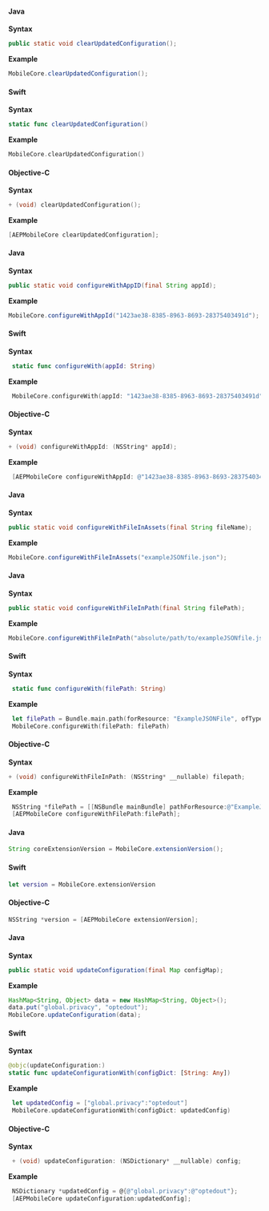 <Variant platform="android" api="clear-updated-configuration" repeat="5"/>

#### Java

**Syntax**

```java
public static void clearUpdatedConfiguration();
```

**Example**

```java
MobileCore.clearUpdatedConfiguration();
```

<Variant platform="ios-aep" api="clear-updated-configuration" repeat="10"/>

#### Swift

**Syntax**

```swift
static func clearUpdatedConfiguration()
```

**Example**

```swift
MobileCore.clearUpdatedConfiguration()
```

#### Objective-C

**Syntax**

```objectivec
+ (void) clearUpdatedConfiguration(); 
```

**Example**

```objectivec
[AEPMobileCore clearUpdatedConfiguration];
```

<Variant platform="android" api="configure-with-app-id" repeat="5"/>

#### Java

**Syntax**

```java
public static void configureWithAppID(final String appId);
```

**Example**

```java
MobileCore.configureWithAppId("1423ae38-8385-8963-8693-28375403491d");
```

<Variant platform="ios-aep" api="configure-with-app-id" repeat="10"/>

#### Swift

**Syntax**

```swift
 static func configureWith(appId: String)
```

**Example**

```swift
 MobileCore.configureWith(appId: "1423ae38-8385-8963-8693-28375403491d")
```

#### Objective-C

**Syntax**

```objectivec
+ (void) configureWithAppId: (NSString* appId);
```

**Example**

```objectivec
 [AEPMobileCore configureWithAppId: @"1423ae38-8385-8963-8693-28375403491d"];
```

<Variant platform="android" api="configure-with-file-in-assets" repeat="5"/>

#### Java

**Syntax**

```java
public static void configureWithFileInAssets(final String fileName);
```

**Example**

```java
MobileCore.configureWithFileInAssets("exampleJSONfile.json");
```

<Variant platform="android" api="configure-with-file-in-path" repeat="5"/>

#### Java

**Syntax**

```java
public static void configureWithFileInPath(final String filePath);
```

**Example**

```java
MobileCore.configureWithFileInPath("absolute/path/to/exampleJSONfile.json");
```

<Variant platform="ios-aep" api="configure-with-file-in-path" repeat="10"/>

#### Swift

**Syntax**

```swift
 static func configureWith(filePath: String)
```

**Example**

```swift
 let filePath = Bundle.main.path(forResource: "ExampleJSONFile", ofType: "json")
 MobileCore.configureWith(filePath: filePath)
```

#### Objective-C

**Syntax**

```objectivec
+ (void) configureWithFileInPath: (NSString* __nullable) filepath;
```

**Example**

```objectivec
 NSString *filePath = [[NSBundle mainBundle] pathForResource:@"ExampleJSONFile" ofType:@"json"];
 [AEPMobileCore configureWithFilePath:filePath];
```

<Variant platform="android" api="extension-version" repeat="2"/>

#### Java

```java
String coreExtensionVersion = MobileCore.extensionVersion();
```

<Variant platform="ios-aep" api="extension-version" repeat="4"/>

#### Swift

```swift
let version = MobileCore.extensionVersion
```

#### Objective-C

```objectivec
NSString *version = [AEPMobileCore extensionVersion];
```

<!--- <Variant platform="react-native" api="extension-version" repeat="2"/>

#### JavaScript

```jsx
ACPCore.extensionVersion().then(coreExtensionVersion => console.log("AdobeExperienceSDK: ACPCore version: " + coreExtensionVersion));
```

<Variant platform="flutter" api="extension-version" repeat="2"/>

#### Dart

```dart
String coreExtensionVersion = await FlutterACPCore.extensionVersion;
``` --->

<Variant platform="android" api="update-configuration" repeat="5"/>

#### Java

**Syntax**

```java
public static void updateConfiguration(final Map configMap);
```

**Example**

```java
HashMap<String, Object> data = new HashMap<String, Object>();
data.put("global.privacy", "optedout");
MobileCore.updateConfiguration(data);
```

<Variant platform="ios-aep" api="update-configuration" repeat="10"/>

#### Swift

**Syntax**

```swift
@objc(updateConfiguration:)
static func updateConfigurationWith(configDict: [String: Any])
```

**Example**

```swift
 let updatedConfig = ["global.privacy":"optedout"]
 MobileCore.updateConfigurationWith(configDict: updatedConfig)
```

#### Objective-C

**Syntax**

```objectivec
 + (void) updateConfiguration: (NSDictionary* __nullable) config;
```

**Example**

```objectivec
 NSDictionary *updatedConfig = @{@"global.privacy":@"optedout"};
 [AEPMobileCore updateConfiguration:updatedConfig];
```

<!--- <Variant platform="react-native" api="update-configuration" repeat="5"/>

#### JavaScript

**Syntax**

```javascript
updateConfiguration(configMap?: { string: any })
```

**Example**

```jsx
ACPCore.updateConfiguration({"global.privacy":"optedout"});
```

<Variant platform="flutter" api="update-configuration" repeat="5"/>

#### Dart

**Syntax**

```dart
static Future<void> updateConfiguration(Map<String, Object> configMap);
```

**Example**

```dart
FlutterACPCore.updateConfiguration({"global.privacy":"optedout"});
``` --->
